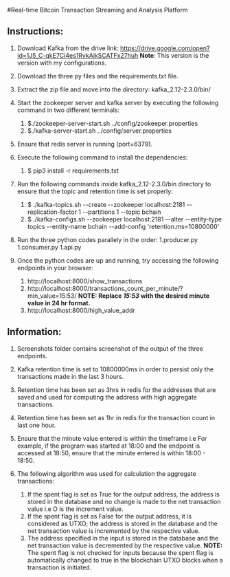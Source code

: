 
#Real-time Bitcoin Transaction Streaming and Analysis Platform



## Instructions:
1. Download Kafka from the drive link: https://drive.google.com/open?id=1J5_C-qkE7Ci4es1RvkAikSCATFx27huh
**Note**: This version is the version with my configurations.

1. Download the three py files and the requirements.txt file.

1. Extract the zip file and move into the directory: kafka_2.12-2.3.0/bin/

1. Start the zookeeper server and kafka server by executing the following command in two different terminals:

    1. $./zookeeper-server-start.sh ../config/zookeeper.properties
    1. $./kafka-server-start.sh ../config/server.properties
   
1. Ensure that redis server is running (port=6379).

1. Execute the following command to install the dependencies:

    1. $ pip3 install -r requirements.txt
  
1. Run the following commands inside kafka_2.12-2.3.0/bin directory to ensure that the topic and retention time is set properly:
  
    1. $ ./kafka-topics.sh --create --zookeeper localhost:2181 --replication-factor 1 --partitions 1 --topic bchain
    1. $ ./kafka-configs.sh --zookeeper localhost:2181 --alter --entity-type topics --entity-name bchain --add-config 'retention.ms=10800000'
 
1. Run the three python codes parallely in the order:
    1.producer.py
    1.consumer.py
    1.api.py

1. Once the python codes are up and running, try accessing the following endpoints in your browser:
    1. http://localhost:8000/show_transactions
    1. http://localhost:8000/transactions_count_per_minute/?min_value=15:53/   **NOTE: Replace *15:53* with the desired minute value in 24 hr format.**
    1. http://localhost:8000/high_value_addr
  
## Information:
1. Screenshots folder contains screenshot of the output of the three endpoints.

1. Kafka retention time is set to 10800000ms in order to persist only the transactions made in the last 3 hours.

1. Retention time has been set as 3hrs in redis for the addresses that are saved and used for computing the address with high aggregate transactions.

1. Retention time has been set as 1hr in redis for the transaction count in last one hour.

1. Ensure that the minute value entered is within the timeframe i.e For example, if the program was started at 18:00 and the endpoint is accessed at 18:50, ensure that the minute entered is within 18:00 - 18:50.

1. The following algorithm was used for calculation the aggregate transactions:
    1. If the spent flag is set as True for the output address, the address is stored in the database and no change is made to the net transaction value i.e O is the increment value.
    1. If the spent flag is set as False for the output address, it is considered as UTXO; the address is stored in the database and the net transaction value is incremented by the respective value.
    1. The address specified in the input is stored in the database and the net transaction value is decremented  by the respective value. **NOTE:** The spent flag is not checked for inputs because the spent flag is automatically changed to true in the blockchain UTXO blocks when a transaction is initiated.
    
